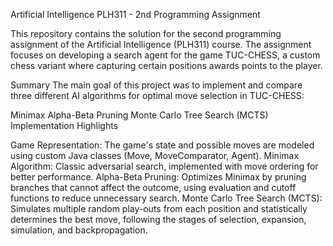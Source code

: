 Artificial Intelligence PLH311 - 2nd Programming Assignment

This repository contains the solution for the second programming assignment of the Artificial Intelligence (PLH311) course. The assignment focuses on developing a search agent for the game TUC-CHESS, a custom chess variant where capturing certain positions awards points to the player.

Summary
The main goal of this project was to implement and compare three different AI algorithms for optimal move selection in TUC-CHESS:

Minimax
Alpha-Beta Pruning
Monte Carlo Tree Search (MCTS)
Implementation Highlights

Game Representation:
The game's state and possible moves are modeled using custom Java classes (Move, MoveComparator, Agent).
Minimax Algorithm:
Classic adversarial search, implemented with move ordering for better performance.
Alpha-Beta Pruning:
Optimizes Minimax by pruning branches that cannot affect the outcome, using evaluation and cutoff functions to reduce unnecessary search.
Monte Carlo Tree Search (MCTS):
Simulates multiple random play-outs from each position and statistically determines the best move, following the stages of selection, expansion, simulation, and backpropagation.
